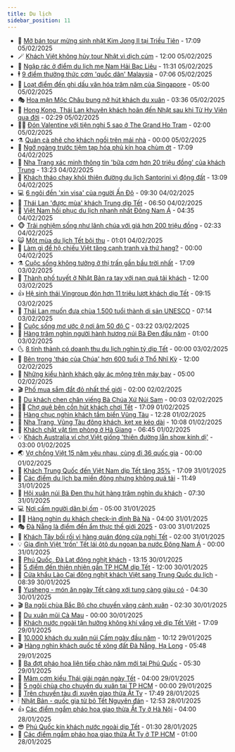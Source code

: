 ```yaml
---
title: Du lịch
sidebar_position: 11
---
```


<!-- vnexpress-du-lich:START -->
- 💂 [Mở bán tour mừng sinh nhật Kim Jong Il tại Triều Tiên](https://vnexpress.net/mo-ban-tour-mung-sinh-nhat-kim-jong-il-tai-trieu-tien-4846111.html) - 17:09 05/02/2025
- 🪄 [Khách Việt không hủy tour Nhật vì dịch cúm](https://vnexpress.net/khach-viet-khong-huy-tour-nhat-vi-dich-cum-4846028.html) - 12:00 05/02/2025
- 🦅 [Ngập rác ở điểm du lịch mẹ Nam Hải Bạc Liêu](https://vnexpress.net/ngap-rac-o-diem-du-lich-me-nam-hai-bac-lieu-4846185.html) - 11:31 05/02/2025
- 🕴 [9 điểm thưởng thức cơm &#39;quốc dân&#39; Malaysia](https://vnexpress.net/9-diem-thuong-thuc-com-quoc-dan-malaysia-4846042.html) - 07:06 05/02/2025
- 👀 [Loạt điểm đến ghi dấu văn hóa trăm năm của Singapore](https://vnexpress.net/loat-diem-den-ghi-dau-van-hoa-tram-nam-cua-singapore-4839156.html) - 05:00 05/02/2025
- 🎭 [Hoa mận Mộc Châu bung nở hút khách du xuân](https://vnexpress.net/hoa-man-moc-chau-bung-no-hut-khach-du-xuan-4845178.html) - 03:36 05/02/2025
- 🦒 [Hong Kong, Thái Lan khuyên khách hoãn đến Nhật sau khi Từ Hy Viên qua đời](https://vnexpress.net/hong-kong-thai-lan-khuyen-khach-hoan-den-nhat-sau-khi-tu-hy-vien-qua-doi-4845898.html) - 02:29 05/02/2025
- 👨‍🏫 [Đón Valentine với tiện nghi 5 sao ở The Grand Ho Tram](https://vnexpress.net/don-valentine-voi-tien-nghi-5-sao-o-the-grand-ho-tram-4841097.html) - 02:00 05/02/2025
- ⚗️ [Quán cà phê cho khách ngồi trên mái nhà](https://vnexpress.net/quan-ca-phe-cho-khach-ngoi-tren-mai-nha-4845194.html) - 00:00 05/02/2025
- 🥸 [Ngỡ ngàng trước tiệm tạp hóa phủ kín hoa chùm ớt](https://vnexpress.net/ngo-ngang-truoc-tiem-tap-hoa-phu-kin-hoa-chum-ot-4845714.html) - 17:09 04/02/2025
- 🤠 [Nha Trang xác minh thông tin &#39;bữa cơm hơn 20 triệu đồng&#39; của khách Trung](https://vnexpress.net/nha-trang-xac-minh-thong-tin-bua-com-hon-20-trieu-dong-cua-khach-trung-4845810.html) - 13:23 04/02/2025
- 🚀 [Khách tháo chạy khỏi thiên đường du lịch Santorini vì động đất](https://vnexpress.net/khach-thao-chay-khoi-thien-duong-du-lich-santorini-vi-dong-dat-4845809.html) - 13:09 04/02/2025
- 💻 [6 ngôi đền &#39;xin visa&#39; của người Ấn Độ](https://vnexpress.net/6-ngoi-den-xin-visa-cua-nguoi-an-do-4845754.html) - 09:30 04/02/2025
- 💼 [Thái Lan &#39;được mùa&#39; khách Trung dịp Tết](https://vnexpress.net/thai-lan-duoc-mua-khach-trung-dip-tet-4845521.html) - 06:50 04/02/2025
- 🤡 [Việt Nam hồi phục du lịch nhanh nhất Đông Nam Á](https://vnexpress.net/viet-nam-hoi-phuc-du-lich-nhanh-nhat-dong-nam-a-4845592.html) - 04:35 04/02/2025
- 🐵 [Trải nghiệm sống như lãnh chúa với giá hơn 200 triệu đồng](https://vnexpress.net/trai-nghiem-song-nhu-lanh-chua-voi-gia-hon-200-trieu-dong-4845264.html) - 02:33 04/02/2025
- 😺 [Một mùa du lịch Tết bội thu](https://vnexpress.net/mot-mua-du-lich-tet-boi-thu-4845440.html) - 01:01 04/02/2025
- 🌈 [Làm gì để hộ chiếu Việt tăng cạnh tranh và thứ hạng?](https://vnexpress.net/lam-gi-de-ho-chieu-viet-tang-canh-tranh-va-thu-hang-4842447.html) - 00:00 04/02/2025
- ⚗️ [Cuộc sống không tưởng ở thị trấn gần bầu trời nhất](https://vnexpress.net/cuoc-song-khong-tuong-o-thi-tran-gan-bau-troi-nhat-4845387.html) - 17:09 03/02/2025
- 👀 [Thành phố tuyết ở Nhật Bản ra tay với nạn quá tải khách](https://vnexpress.net/thanh-pho-tuyet-o-nhat-ban-ra-tay-voi-nan-qua-tai-khach-4845318.html) - 12:00 03/02/2025
- 👍 [Hệ sinh thái Vingroup đón hơn 11 triệu lượt khách dịp Tết](https://vnexpress.net/he-sinh-thai-vingroup-don-hon-11-trieu-luot-khach-dip-tet-4845364.html) - 09:15 03/02/2025
- 💄 [Thái Lan muốn đưa chùa 1.500 tuổi thành di sản UNESCO](https://vnexpress.net/thai-lan-muon-dua-chua-1-500-tuoi-thanh-di-san-unesco-4845298.html) - 07:14 03/02/2025
- 🥷 [Cuộc sống mơ ước ở nơi âm 50 độ C](https://vnexpress.net/cuoc-song-mo-uoc-o-noi-am-50-do-c-4845139.html) - 03:22 03/02/2025
- 📝 [Hàng trăm nghìn người hành hương núi Bà Đen đầu năm](https://vnexpress.net/hang-tram-nghin-nguoi-hanh-huong-nui-ba-den-dau-nam-4845050.html) - 01:00 03/02/2025
- 🌜 [8 tỉnh thành có doanh thu du lịch nghìn tỷ dịp Tết](https://vnexpress.net/8-tinh-thanh-co-doanh-thu-du-lich-nghin-ty-dip-tet-4844989.html) - 00:00 03/02/2025
- 📝 [Bên trong &#39;tháp của Chúa&#39; hơn 600 tuổi ở Thổ Nhĩ Kỳ](https://vnexpress.net/ben-trong-thap-cua-chua-hon-600-tuoi-o-tho-nhi-ky-4825788.html) - 12:00 02/02/2025
- 🧰 [Những kiểu hành khách gây ác mộng trên máy bay](https://vnexpress.net/nhung-kieu-hanh-khach-gay-ac-mong-tren-may-bay-4844870.html) - 05:00 02/02/2025
- 🎬 [Phố mua sắm đắt đỏ nhất thế giới](https://vnexpress.net/pho-mua-sam-dat-do-nhat-the-gioi-4844849.html) - 02:00 02/02/2025
- 🧐 [Du khách chen chân viếng Bà Chúa Xứ Núi Sam](https://vnexpress.net/du-khach-chen-chan-vieng-ba-chua-xu-nui-sam-4844856.html) - 00:03 02/02/2025
- 👨‍🏫 [Chợ quê bên cồn hút khách chơi Tết](https://vnexpress.net/cho-que-ben-con-hut-khach-choi-tet-4844854.html) - 17:09 01/02/2025
- 🦣 [Hàng chục nghìn khách tắm biển Vũng Tàu](https://vnexpress.net/hang-chuc-nghin-khach-tam-bien-vung-tau-4844853.html) - 12:28 01/02/2025
- 🌋 [Nha Trang, Vũng Tàu đông khách, kẹt xe kéo dài](https://vnexpress.net/nha-trang-vung-tau-dong-khach-ket-xe-keo-dai-4844840.html) - 10:08 01/02/2025
- 🦄 [Khách chật vật tìm phòng ở Hà Giang](https://vnexpress.net/khach-chat-vat-tim-phong-o-ha-giang-4844818.html) - 06:45 01/02/2025
- 💡 [Khách Australia ví chợ Việt giống &#39;thiên đường lẫn show kinh dị&#39;](https://vnexpress.net/khach-australia-vi-cho-viet-giong-thien-duong-lan-show-kinh-di-4844503.html) - 03:00 01/02/2025
- 🌏 [Vợ chồng Việt 15 năm yêu nhau, cùng đi 36 quốc gia](https://vnexpress.net/vo-chong-viet-15-nam-yeu-nhau-cung-di-36-quoc-gia-4844115.html) - 00:00 01/02/2025
- 💂 [Khách Trung Quốc đến Việt Nam dịp Tết tăng 35%](https://vnexpress.net/khach-trung-quoc-den-viet-nam-dip-tet-tang-35-4844508.html) - 17:09 31/01/2025
- 🤩 [Các điểm du lịch ba miền đông nhưng không quá tải](https://vnexpress.net/cac-diem-du-lich-ba-mien-dong-nhung-khong-qua-tai-4844638.html) - 11:49 31/01/2025
- 💪 [Hội xuân núi Bà Đen thu hút hàng trăm nghìn du khách](https://vnexpress.net/hoi-xuan-nui-ba-den-thu-hut-hang-tram-nghin-du-khach-4844610.html) - 07:30 31/01/2025
- 💻 [Nơi cấm người dân bị ốm](https://vnexpress.net/noi-cam-nguoi-dan-bi-om-4843999.html) - 05:00 31/01/2025
- 🧑‍💻 [Hàng nghìn du khách check-in đỉnh Bà Nà](https://vnexpress.net/hang-nghin-du-khach-check-in-dinh-ba-na-4844569.html) - 04:00 31/01/2025
- 🎭 [Đà Nẵng là điểm đến ẩm thực thế giới 2025](https://vnexpress.net/da-nang-la-diem-den-am-thuc-the-gioi-2025-4843555.html) - 03:00 31/01/2025
- 🧐 [Khách Tây bối rối vì hàng quán đóng cửa nghỉ Tết](https://vnexpress.net/khach-tay-boi-roi-vi-hang-quan-dong-cua-nghi-tet-4844457.html) - 02:00 31/01/2025
- 💡 [Gia đình Việt &#39;trốn&#39; Tết lái ôtô du ngoạn ba nước Đông Nam Á](https://vnexpress.net/gia-dinh-viet-tron-tet-lai-oto-du-ngoan-ba-nuoc-dong-nam-a-4844368.html) - 00:00 31/01/2025
- 🌊 [Phú Quốc, Đà Lạt đông nghịt khách](https://vnexpress.net/phu-quoc-da-lat-dong-nghit-khach-4844468.html) - 13:15 30/01/2025
- 🎃 [5 điểm đến thiên nhiên gần TP HCM dịp Tết](https://vnexpress.net/5-diem-den-thien-nhien-gan-tp-hcm-dip-tet-4844010.html) - 12:00 30/01/2025
- 🧠 [Cửa khẩu Lào Cai đông nghịt khách Việt sang Trung Quốc du lịch](https://vnexpress.net/cua-khau-lao-cai-dong-nghit-khach-viet-sang-trung-quoc-du-lich-4844439.html) - 08:39 30/01/2025
- 💄 [Yusheng - món ăn ngày Tết càng xới tung càng giàu có](https://vnexpress.net/yusheng-mon-an-ngay-tet-cang-xoi-tung-cang-giau-co-4844006.html) - 04:30 30/01/2025
- 🎬 [Ba ngôi chùa Bắc Bộ cho chuyến vãng cảnh xuân](https://vnexpress.net/ba-ngoi-chua-bac-bo-cho-chuyen-vang-canh-xuan-4843588.html) - 02:30 30/01/2025
- 🐻 [Du xuân mũi Cà Mau](https://vnexpress.net/du-xuan-mui-ca-mau-4843988.html) - 00:00 30/01/2025
- 🌝 [Khách nước ngoài tận hưởng không khí vắng vẻ dịp Tết Việt](https://vnexpress.net/khach-nuoc-ngoai-tan-huong-khong-khi-vang-ve-dip-tet-viet-4844237.html) - 17:09 29/01/2025
- 🤩 [10.000 khách du xuân núi Cấm ngày đầu năm](https://vnexpress.net/10-000-khach-du-xuan-nui-cam-ngay-dau-nam-4844266.html) - 10:12 29/01/2025
- 🎬 [Hàng nghìn khách quốc tế xông đất Đà Nẵng, Hạ Long](https://vnexpress.net/hang-nghin-khach-quoc-te-xong-dat-da-nang-ha-long-4844188.html) - 05:48 29/01/2025
- 🦩 [Ba đợt pháo hoa liên tiếp chào năm mới tại Phú Quốc](https://vnexpress.net/ba-dot-phao-hoa-lien-tiep-chao-nam-moi-tai-phu-quoc-4844194.html) - 05:30 29/01/2025
- 🦍 [Mâm cơm kiểu Thái giải ngán ngày Tết](https://vnexpress.net/mam-com-kieu-thai-giai-ngan-ngay-tet-4844055.html) - 04:00 29/01/2025
- 👀 [5 ngôi chùa cho chuyến du xuân tại TP HCM](https://vnexpress.net/5-ngoi-chua-cho-chuyen-du-xuan-tai-tp-hcm-4843680.html) - 00:00 29/01/2025
- 🧰 [Trên chuyến tàu đi xuyên giao thừa Ất Tỵ](https://vnexpress.net/tren-chuyen-tau-di-xuyen-giao-thua-at-ty-4844085.html) - 17:49 28/01/2025
- 🕯 [Nhật Bản - quốc gia từ bỏ Tết Nguyên đán](https://vnexpress.net/nhat-ban-quoc-gia-tu-bo-tet-nguyen-dan-4843683.html) - 12:53 28/01/2025
- 👍 [Các điểm ngắm pháo hoa giao thừa Ất Tỵ ở Hà Nội](https://vnexpress.net/cac-diem-ngam-phao-hoa-giao-thua-at-ty-o-ha-noi-4842583.html) - 04:00 28/01/2025
- 😎 [Phú Quốc kín khách nước ngoài dịp Tết](https://vnexpress.net/phu-quoc-kin-khach-nuoc-ngoai-dip-tet-4843851.html) - 01:30 28/01/2025
- 🐘 [Các điểm ngắm pháo hoa giao thừa Ất Tỵ ở TP HCM](https://vnexpress.net/cac-diem-ngam-phao-hoa-giao-thua-at-ty-o-tp-hcm-4843295.html) - 01:00 28/01/2025<!-- vnexpress-du-lich:END -->
